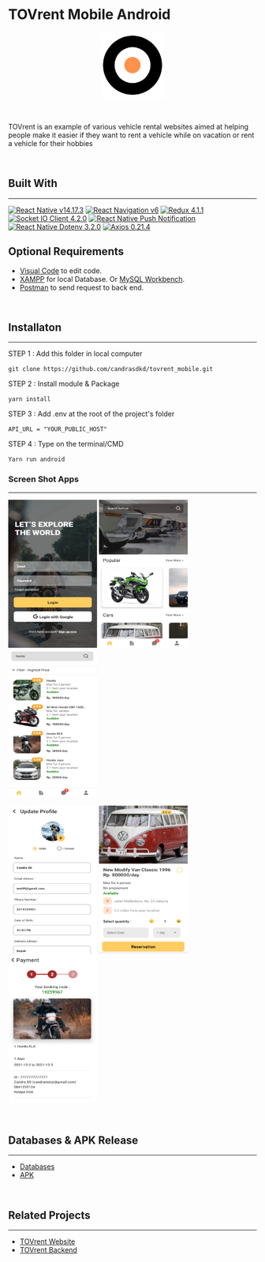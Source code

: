 # TOVrent Mobile Android

<p align="center">
  <img src="assets/images/tov.png" />
</p>

<br>

TOVrent is an example of various vehicle rental websites aimed at helping people make it easier if they want to rent a vehicle while on vacation or rent a vehicle for their hobbies

<br>

## Built With

---

[![React Native v14.17.3](https://img.shields.io/badge/React%20Native-0.65.1-blue)](https://reactnative.dev/)
[![React Navigation v6](https://img.shields.io/badge/React%20Navigation-v6-blue)](https://reactnavigation.org/)
[![Redux 4.1.1](https://img.shields.io/badge/Redux-4.1.1-blueviolet)](https://redux.js.org/)
[![Socket IO Client 4.2.0](https://img.shields.io/badge/Socket%20IO%20Client-4.2.0-success)](https://socket.io/)
[![React Native Push Notification](https://img.shields.io/badge/React%20Native%20Push%20Notification-8.1.1-red)](https://www.npmjs.com/package/react-native-push-notification)
[![React Native Dotenv 3.2.0](https://img.shields.io/badge/React%20Native%20Dotenv-3.2.0-red)](https://www.npmjs.com/package/react-native-dotenv)
[![Axios 0.21.4](https://img.shields.io/badge/Axios-0.21.4-red)](https://www.npmjs.com/package/axios)

## Optional Requirements

- [Visual Code](https://code.visualstudio.com/) to edit code.
- [XAMPP](https://www.apachefriends.org/index.html) for local Database. Or [MySQL Workbench](https://www.mysql.com/products/workbench/).
- [Postman](https://www.postman.com/) to send request to back end.

<br>

## Installaton

---

STEP 1 : Add this folder in local computer

```
git clone https://github.com/candrasdkd/tovrent_mobile.git
```

STEP 2 : Install module & Package

```
yarn install
```

STEP 3 : Add .env at the root of the project's folder

```
API_URL = "YOUR_PUBLIC_HOST"
```

STEP 4 : Type on the terminal/CMD

```
Yarn run android
```

### Screen Shot Apps

---
<p>
<img title="Login" src="assets\images\tov_login.png" width="180" height="300"/>
<img title="Home"  src="assets\images\tov_home.png" width="180" height="300"/>
<img title="Reservation" src="assets\images\tov_search.png" width="180" height="300"/>
</p>
<p>
<img title="Profile"  src="assets\images\tov_profile.png" width="180" height="300"/>
<img title="Reservation" src="assets\images\tov_reservation.png" width="180" height="300"/>
<img title="Payment" src="assets\images\tov_payment.png" width="180" height="300"/>
</p>

</br>

## Databases & APK Release
---
- [Databases](https://drive.google.com/file/d/1MvkMSXtZnCTnE68XxkQGP5dKRqIGWF6j/view?usp=sharing)
- [APK](https://drive.google.com/file/d/14OpqF_xZLhoyjyUXL9718Xcsdfg_3ALk/view?usp=sharing)

</br>

## Related Projects

---

- [TOVrent Website](https://github.com/candrasdkd/TOVrent_Client)
- [TOVrent Backend](https://github.com/sulthanqintara/React-Rental-King-Motor)
